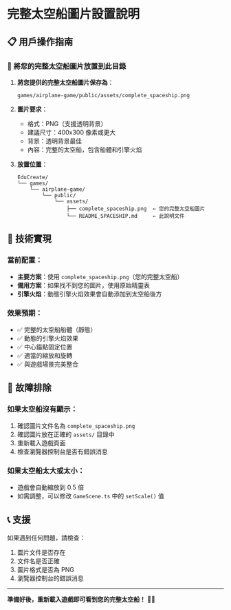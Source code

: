 # 完整太空船圖片設置說明

## 📋 用戶操作指南

### 🚀 將您的完整太空船圖片放置到此目錄

1. **將您提供的完整太空船圖片保存為**：
   ```
   games/airplane-game/public/assets/complete_spaceship.png
   ```

2. **圖片要求**：
   - 格式：PNG（支援透明背景）
   - 建議尺寸：400x300 像素或更大
   - 背景：透明背景最佳
   - 內容：完整的太空船，包含船體和引擎火焰

3. **放置位置**：
   ```
   EduCreate/
   └── games/
       └── airplane-game/
           └── public/
               └── assets/
                   ├── complete_spaceship.png  ← 您的完整太空船圖片
                   └── README_SPACESHIP.md     ← 此說明文件
   ```

## 🎯 技術實現

### 當前配置：
- **主要方案**：使用 `complete_spaceship.png`（您的完整太空船）
- **備用方案**：如果找不到您的圖片，使用原始精靈表
- **引擎火焰**：動態引擎火焰效果會自動添加到太空船後方

### 效果預期：
- ✅ 完整的太空船船體（靜態）
- ✅ 動態的引擎火焰效果
- ✅ 中心錨點固定位置
- ✅ 適當的縮放和旋轉
- ✅ 與遊戲場景完美整合

## 🔧 故障排除

### 如果太空船沒有顯示：
1. 確認圖片文件名為 `complete_spaceship.png`
2. 確認圖片放在正確的 `assets/` 目錄中
3. 重新載入遊戲頁面
4. 檢查瀏覽器控制台是否有錯誤消息

### 如果太空船太大或太小：
- 遊戲會自動縮放到 0.5 倍
- 如需調整，可以修改 `GameScene.ts` 中的 `setScale()` 值

## 📞 支援

如果遇到任何問題，請檢查：
1. 圖片文件是否存在
2. 文件名是否正確
3. 圖片格式是否為 PNG
4. 瀏覽器控制台的錯誤消息

---

**準備好後，重新載入遊戲即可看到您的完整太空船！** 🚀✨
